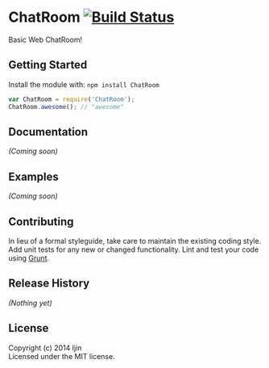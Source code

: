 # ChatRoom [![Build Status](https://secure.travis-ci.org/LarryJ/ChatRoom.png?branch=master)](http://travis-ci.org/LarryJ/ChatRoom)

Basic Web ChatRoom!

## Getting Started
Install the module with: `npm install ChatRoom`

```javascript
var ChatRoom = require('ChatRoom');
ChatRoom.awesome(); // "awesome"
```

## Documentation
_(Coming soon)_

## Examples
_(Coming soon)_

## Contributing
In lieu of a formal styleguide, take care to maintain the existing coding style. Add unit tests for any new or changed functionality. Lint and test your code using [Grunt](http://gruntjs.com/).

## Release History
_(Nothing yet)_

## License
Copyright (c) 2014 ljin  
Licensed under the MIT license.
